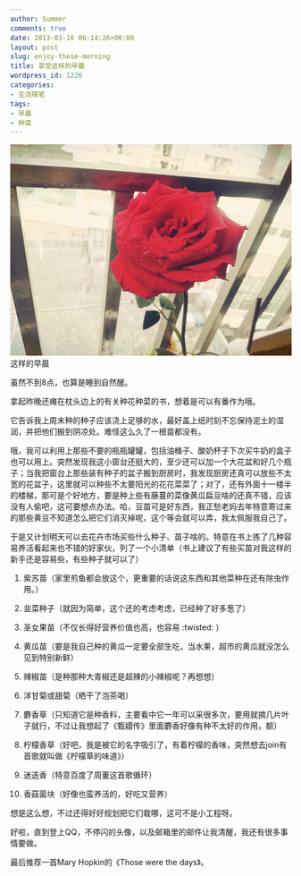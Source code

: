 ```yaml
---
author: Summer
comments: true
date: 2013-03-16 06:14:26+00:00
layout: post
slug: enjoy-these-morning
title: 享受这样的早晨
wordpress_id: 1226
categories:
- 生活随笔
tags:
- 早晨
- 种菜
---
```


![这样的早晨](/wp-content/uploads/2013/03/2013-03-16.jpg) 这样的早晨


虽然不到8点，也算是睡到自然醒。


拿起昨晚还瘫在枕头边上的有关种花种菜的书，想着是可以有番作为哦。

它告诉我上周末种的种子应该浇上足够的水，最好盖上纸时刻不忘保持泥土的湿润，并把他们搬到阴凉处。难怪这么久了一根苗都没有。

哦，我可以利用上那些不要的瓶瓶罐罐，包括油桶子、酸奶杯子下次买牛奶的盒子也可以用上。突然发现我这小窗台还挺大的，至少还可以加一个大花盆和好几个瓶子；当我把窗台上那些装有种子的盆子搬到厨房时，我发现厨房还真可以放些不太宽的花盆子，这里就可以种些不太要阳光的花花菜菜了；对了，还有外面十一楼半的楼梯，那可是个好地方，要是种上些有藤蔓的菜像黄瓜扁豆啥的还真不错，应该没有人偷吧，这可要想点办法。哈，豆苗可是好东西，我正愁老妈去年特意寄过来的那些黄豆不知道怎么把它们消灭掉呢，这个等会就可以弄，我太佩服我自己了。

于是又计划明天可以去花卉市场买些什么种子、苗子啥的。特意在书上拣了几种容易养活看起来也不错的好家伙，列了一个小清单（书上建议了有些买苗对我这样的新手还是容易些，有些种子就可以了）



	
  1. 紫苏苗（家里煎鱼都会放这个，更重要的话说这东西和其他菜种在还有除虫作用。）

	
  2. 韭菜种子（就因为简单，这个还的考虑考虑，已经种了好多葱了）

	
  3. 圣女果苗（不仅长得好营养价值也高，也容易 :twisted: ）

	
  4. 黄瓜苗（要是我自己种的黄瓜一定要全部生吃，当水果，超市的黄瓜就没怎么见到特别新鲜）

	
  5. 辣椒苗（是种那种大青椒还是超辣的小辣椒呢？再想想）

	
  6. 洋甘菊或甜菊（晒干了泡茶喝）

	
  7. 麝香草（只知道它是种香料，主要看中它一年可以采很多次，要用就摘几片叶子就行，不过让我想起了《甄嬛传》里面麝香好像有种不太好的作用，额）

	
  8. 柠檬香草（好吧，我是被它的名字吸引了，有着柠檬的香味，突然想去join有首歌就叫做《柠檬草的味道》）

	
  9. 迷迭香（特意百度了周董这首歌循环）

	
  10. 香菇菌块（好像也蛮养活的，好吃又营养）


想是这么想，不过还得好好规划把它们栽哪，这可不是小工程呀。

好啦，直到登上QQ，不停闪的头像，以及邮箱里的邮件让我清醒，我还有很多事情要做。

最后推荐一首Mary Hopkin的《Those were the days》。
